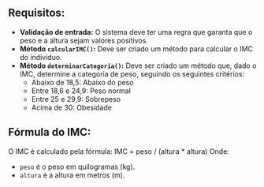 ## Requisitos:

*   **Validação de entrada:** O sistema deve ter uma regra que garanta que o peso e a altura sejam valores positivos.
*   **Método `calcularIMC()`:** Deve ser criado um método para calcular o IMC do indivíduo.
*   **Método `determinarCategoria()`:** Deve ser criado um método que, dado o IMC, determine a categoria de peso, seguindo os seguintes critérios:
    *   Abaixo de 18,5: Abaixo do peso
    *   Entre 18,6 e 24,9: Peso normal
    *   Entre 25 e 29,9: Sobrepeso
    *   Acima de 30: Obesidade

## Fórmula do IMC:

O IMC é calculado pela fórmula:
IMC = peso / (altura * altura)
Onde:

*   `peso` é o peso em quilogramas (kg).
*   `altura` é a altura em metros (m).